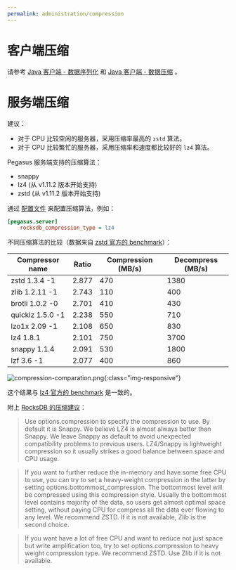 ```yaml
---
permalink: administration/compression
---
```


# 客户端压缩

请参考 [Java 客户端 - 数据序列化](/clients/java-client#数据序列化) 和 [Java 客户端 - 数据压缩](/clients/java-client#数据压缩) 。

# 服务端压缩

建议：
* 对于 CPU 比较空闲的服务器，采用压缩率最高的 `zstd` 算法。
* 对于 CPU 比较繁忙的服务器，采用压缩率和速度都比较好的 `lz4` 算法。

Pegasus 服务端支持的压缩算法：
* snappy
* lz4 (从 v1.11.2 版本开始支持)
* zstd (从 v1.11.2 版本开始支持)

通过 [配置文件](config) 来配置压缩算法，例如：
```ini
[pegasus.server]
    rocksdb_compression_type = lz4
```

不同压缩算法的比较（数据来自 [zstd 官方的 benchmark](https://facebook.github.io/zstd/)）：

| Compressor name  | Ratio | Compression (MB/s) | Decompress (MB/s) |
|------------------|-------|--------------------|-------------------|
| zstd 1.3.4 -1    | 2.877 | 470                | 1380              |
| zlib 1.2.11 -1   | 2.743 | 110                | 400               |
| brotli 1.0.2 -0  | 2.701 | 410                | 430               |
| quicklz 1.5.0 -1 | 2.238 | 550                | 710               |
| lzo1x 2.09 -1    | 2.108 | 650                | 830               |
| lz4 1.8.1        | 2.101 | 750                | 3700              |
| snappy 1.1.4     | 2.091 | 530                | 1800              |
| lzf 3.6 -1       | 2.077 | 400                | 860               |

![compression-comparation.png](/assets/images/compression-comparation.png){:class="img-responsive"}

这个结果与 [lz4 官方的 benchmark](https://github.com/lz4/lz4#benchmarks) 是一致的。

附上 [RocksDB 的压缩建议](https://github.com/facebook/rocksdb/wiki/Compression)：
> Use options.compression to specify the compression to use. By default it is Snappy. We believe LZ4 is almost always better than Snappy. We leave Snappy as default to avoid unexpected compatibility problems to previous users. LZ4/Snappy is lightweight compression so it usually strikes a good balance between space and CPU usage.

> If you want to further reduce the in-memory and have some free CPU to use, you can try to set a heavy-weight compression in the latter by setting options.bottommost_compression. The bottommost level will be compressed using this compression style. Usually the bottommost level contains majority of the data, so users get almost optimal space setting, without paying CPU for compress all the data ever flowing to any level. We recommend ZSTD. If it is not available, Zlib is the second choice.

> If you want have a lot of free CPU and want to reduce not just space but write amplification too, try to set options.compression to heavy weight compression type. We recommend ZSTD. Use Zlib if it is not available.
